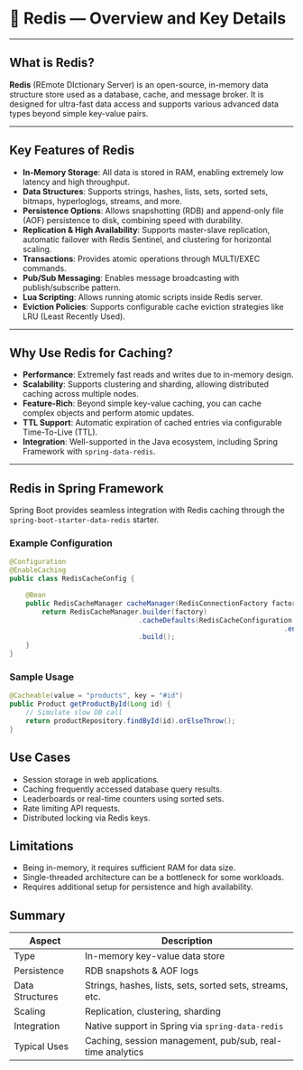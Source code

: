 # 🔴 Redis — Overview and Key Details

---

## What is Redis?

**Redis** (REmote DIctionary Server) is an open-source, in-memory data structure store used as a database, cache, and message broker. It is designed for ultra-fast data access and supports various advanced data types beyond simple key-value pairs.

---

## Key Features of Redis

- **In-Memory Storage**: All data is stored in RAM, enabling extremely low latency and high throughput.
- **Data Structures**: Supports strings, hashes, lists, sets, sorted sets, bitmaps, hyperloglogs, streams, and more.
- **Persistence Options**: Allows snapshotting (RDB) and append-only file (AOF) persistence to disk, combining speed with durability.
- **Replication & High Availability**: Supports master-slave replication, automatic failover with Redis Sentinel, and clustering for horizontal scaling.
- **Transactions**: Provides atomic operations through MULTI/EXEC commands.
- **Pub/Sub Messaging**: Enables message broadcasting with publish/subscribe pattern.
- **Lua Scripting**: Allows running atomic scripts inside Redis server.
- **Eviction Policies**: Supports configurable cache eviction strategies like LRU (Least Recently Used).

---

## Why Use Redis for Caching?

- **Performance**: Extremely fast reads and writes due to in-memory design.
- **Scalability**: Supports clustering and sharding, allowing distributed caching across multiple nodes.
- **Feature-Rich**: Beyond simple key-value caching, you can cache complex objects and perform atomic updates.
- **TTL Support**: Automatic expiration of cached entries via configurable Time-To-Live (TTL).
- **Integration**: Well-supported in the Java ecosystem, including Spring Framework with `spring-data-redis`.

---

## Redis in Spring Framework

Spring Boot provides seamless integration with Redis caching through the `spring-boot-starter-data-redis` starter.

### Example Configuration

```java
@Configuration
@EnableCaching
public class RedisCacheConfig {

    @Bean
    public RedisCacheManager cacheManager(RedisConnectionFactory factory) {
        return RedisCacheManager.builder(factory)
                                .cacheDefaults(RedisCacheConfiguration.defaultCacheConfig()
                                                                    .entryTtl(Duration.ofMinutes(10)))
                                .build();
    }
}
```

### Sample Usage

```java
@Cacheable(value = "products", key = "#id")
public Product getProductById(Long id) {
    // Simulate slow DB call
    return productRepository.findById(id).orElseThrow();
}
```

## Use Cases

- Session storage in web applications.
- Caching frequently accessed database query results.
- Leaderboards or real-time counters using sorted sets.
- Rate limiting API requests.
- Distributed locking via Redis keys.

## Limitations

- Being in-memory, it requires sufficient RAM for data size.
- Single-threaded architecture can be a bottleneck for some workloads.
- Requires additional setup for persistence and high availability.

## Summary

| Aspect          | Description                                               |
| --------------- | --------------------------------------------------------- |
| Type            | In-memory key-value data store                            |
| Persistence     | RDB snapshots & AOF logs                                  |
| Data Structures | Strings, hashes, lists, sets, sorted sets, streams, etc.  |
| Scaling         | Replication, clustering, sharding                         |
| Integration     | Native support in Spring via `spring-data-redis`          |
| Typical Uses    | Caching, session management, pub/sub, real-time analytics |
